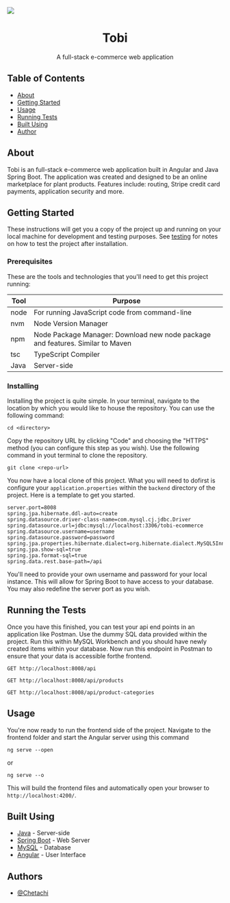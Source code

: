 <img src="https://raw.githubusercontent.com/chetachiezikeuzor/CapstoneProjectSpring2022/main/assets/tobi-header.png">

<h1 align="center">Tobi</h1>

<p align="center"> A full-stack e-commerce web application
<br> 
</p>

## Table of Contents

- [About](#about)
- [Getting Started](#getting_started)
- [Usage](#usage)
- [Running Tests](#tests)
- [Built Using](#built_using)
- [Author](#author)

## About <a name = "about"></a>

Tobi is an full-stack e-commerce web application built in Angular and Java Spring Boot. The application was created and designed to be an online marketplace for plant products. Features include: routing, Stripe credit card payments, application security and more.

## Getting Started <a name = "getting_started"></a>

These instructions will get you a copy of the project up and running on your local machine for development and testing purposes. See [testing](#tests) for notes on how to test the project after installation.

### Prerequisites

These are the tools and technologies that you'll need to get this project running:

| Tool | Purpose                                                                        |
| ---- | ------------------------------------------------------------------------------ |
| node | For running JavaScript code from command-line                                  |
| nvm  | Node Version Manager                                                           |
| npm  | Node Package Manager: Download new node package and features. Similar to Maven |
| tsc  | TypeScript Compiler                                                            |
| Java | Server-side                                                                    |

### Installing

Installing the project is quite simple. In your terminal, navigate to the location by which you would like to house the repository. You can use the following command:

```
cd <directory>
```

Copy the repository URL by clicking "Code" and choosing the "HTTPS" method (you can configure this step as you wish). Use the following command in yout terminal to clone the repository.

```
git clone <repo-url>
```

You now have a local clone of this project. What you will need to dofirst is configure your `application.properties` within the `backend` directory of the project. Here is a template to get you started.

```
server.port=8008
spring.jpa.hibernate.ddl-auto=create
spring.datasource.driver-class-name=com.mysql.cj.jdbc.Driver
spring.datasource.url=jdbc:mysql://localhost:3306/tobi-ecommerce
spring.datasource.username=username
spring.datasource.password=password
spring.jpa.properties.hibernate.dialect=org.hibernate.dialect.MySQL5InnoDBDialect
spring.jpa.show-sql=true
spring.jpa.format-sql=true
spring.data.rest.base-path=/api
```

You'll need to provide your own username and password for your local instance. This will allow for Spring Boot to have access to your database. You may also redefine the server port as you wish.

## Running the Tests <a name = "tests"></a>

Once you have this finished, you can test your api end points in an application like Postman. Use the dummy SQL data provided within the project. Run this within MySQL Workbench and you should have newly created items within your database. Now run this endpoint in Postman to ensure that your data is accessible forthe frontend.

```
GET http://localhost:8008/api

GET http://localhost:8008/api/products

GET http://localhost:8008/api/product-categories
```

## Usage <a name="usage"></a>

You're now ready to run the frontend side of the project. Navigate to the frontend folder and start the Angular server using this command

```
ng serve --open
```

or

```
ng serve --o
```

This will build the frontend files and automatically open your browser to `http://localhost:4200/`.

## Built Using <a id = "built_using"></a>

- [Java](https://www.java.com/en/) - Server-side
- [Spring Boot](https://spring.io) - Web Server
- [MySQL](https://www.mysql.com) - Database
- [Angular](https://angular.io) - User Interface

## Authors <a id = "authors"></a>

- [@Chetachi](https://github.com/chetachiezikeuzor)
